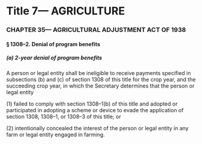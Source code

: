 
# Title 7— AGRICULTURE
### CHAPTER 35— AGRICULTURAL ADJUSTMENT ACT OF 1938
#### § 1308–2. Denial of program benefits
##### (a) 2-year denial of program benefits

A person or legal entity shall be ineligible to receive payments specified in subsections (b) and (c) of section 1308 of this title for the crop year, and the succeeding crop year, in which the Secretary determines that the person or legal entity

(1) failed to comply with section 1308–1(b) of this title and adopted or participated in adopting a scheme or device to evade the application of section 1308, 1308–1, or 1308–3 of this title; or

(2) intentionally concealed the interest of the person or legal entity in any farm or legal entity engaged in farming.
